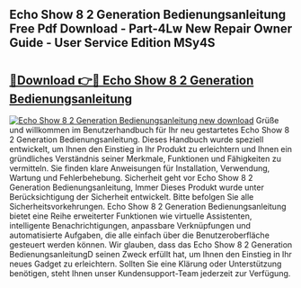 ## Echo Show 8 2 Generation Bedienungsanleitung Free Pdf Download - Part-4Lw New Repair Owner Guide - User Service Edition MSy4S

# <h2><a href="http://df3zy4.blite.top/?on=Echo+Show+8+2+Generation+Bedienungsanleitung">🔗Download 👉🔴 Echo Show 8 2 Generation Bedienungsanleitung</a></h2>

[![Echo Show 8 2 Generation Bedienungsanleitung new download](https://i.imgur.com/lujVjoI.png)](http://df3zy4.blite.top/?on=Echo+Show+8+2+Generation+Bedienungsanleitung)
Grüße und willkommen im Benutzerhandbuch für Ihr neu gestartetes Echo Show 8 2 Generation Bedienungsanleitung. Dieses Handbuch wurde speziell entwickelt, um Ihnen den Einstieg in Ihr Produkt zu erleichtern und Ihnen ein gründliches Verständnis seiner Merkmale, Funktionen und Fähigkeiten zu vermitteln. Sie finden klare Anweisungen für Installation, Verwendung, Wartung und Fehlerbehebung. Sicherheit geht vor Echo Show 8 2 Generation Bedienungsanleitung, Immer Dieses Produkt wurde unter Berücksichtigung der Sicherheit entwickelt. Bitte befolgen Sie alle Sicherheitsvorkehrungen. Echo Show 8 2 Generation Bedienungsanleitung bietet eine Reihe erweiterter Funktionen wie virtuelle Assistenten, intelligente Benachrichtigungen, anpassbare Verknüpfungen und automatisierte Aufgaben, die alle einfach über die Benutzeroberfläche gesteuert werden können. Wir glauben, dass das Echo Show 8 2 Generation BedienungsanleitungD seinen Zweck erfüllt hat, um Ihnen den Einstieg in Ihr neues Gadget zu erleichtern. Sollten Sie eine Klärung oder Unterstützung benötigen, steht Ihnen unser Kundensupport-Team jederzeit zur Verfügung.
